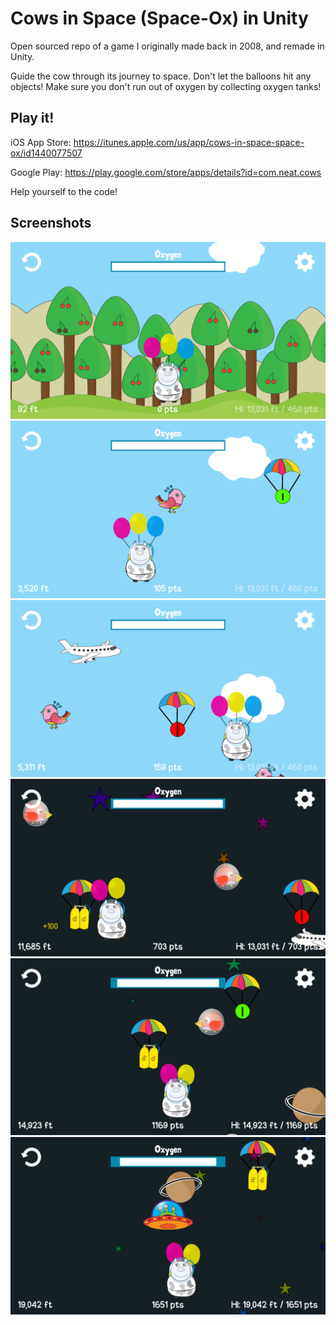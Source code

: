 # Cows in Space (Space-Ox) in Unity
Open sourced repo of a game I originally made back in 2008, and remade in Unity.

Guide the cow through its journey to space. Don't let the balloons hit any objects! Make sure you don't run out of oxygen by collecting oxygen tanks!

## Play it!
iOS App Store: https://itunes.apple.com/us/app/cows-in-space-space-ox/id1440077507

Google Play: https://play.google.com/store/apps/details?id=com.neat.cows

Help yourself to the code!

## Screenshots
![a](https://github.com/saeedafshari/CowsInSpace/blob/master/Screenshots/Screenshot_20181024-215417.png?raw=true)
![a](https://github.com/saeedafshari/CowsInSpace/blob/master/Screenshots/Screenshot_20181024-215451.png?raw=true)
![a](https://github.com/saeedafshari/CowsInSpace/blob/master/Screenshots/Screenshot_20181024-215509.png?raw=true)
![a](https://github.com/saeedafshari/CowsInSpace/blob/master/Screenshots/Screenshot_20181024-215612.png?raw=true)
![a](https://github.com/saeedafshari/CowsInSpace/blob/master/Screenshots/Screenshot_20181024-215645.png?raw=true)
![a](https://github.com/saeedafshari/CowsInSpace/blob/master/Screenshots/Screenshot_20181024-215726.png?raw=true)